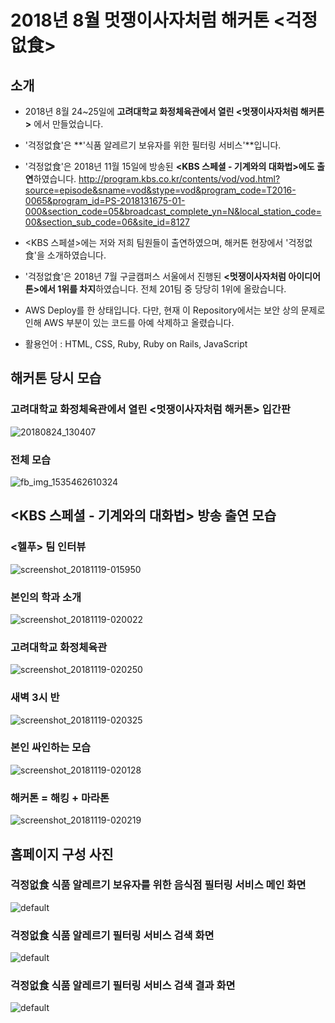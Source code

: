 # 2018년 8월 멋쟁이사자처럼 해커톤 <걱정없食>

## 소개
* 2018년 8월 24~25일에 **고려대학교 화정체육관에서 열린 <멋쟁이사자처럼 해커톤>** 에서 만들었습니다.

* '걱정없食'은 **'식품 알레르기 보유자를 위한 필터링 서비스'**입니다.

* '걱정없食'은 2018년 11월 15일에 방송된 **<KBS 스페셜 - 기계와의 대화법>에도 출연**하였습니다.
http://program.kbs.co.kr/contents/vod/vod.html?source=episode&sname=vod&stype=vod&program_code=T2016-0065&program_id=PS-2018131675-01-000&section_code=05&broadcast_complete_yn=N&local_station_code=00&section_sub_code=06&site_id=8127

* <KBS 스페셜>에는 저와 저희 팀원들이 출연하였으며, 해커톤 현장에서 '걱정없食'을 소개하였습니다.

* '걱정없食'은 2018년 7월 구글캠퍼스 서울에서 진행된 **<멋쟁이사자처럼 아이디어톤>에서 1위를 차지**하였습니다. 전체 201팀 중 당당히 1위에 올랐습니다.

* AWS Deploy를 한 상태입니다. 다만, 현재 이 Repository에서는 보안 상의 문제로 인해 AWS 부분이 있는 코드를 아예 삭제하고 올렸습니다.

* 활용언어 : HTML, CSS, Ruby, Ruby on Rails, JavaScript

## 해커톤 당시 모습

### 고려대학교 화정체육관에서 열린 <멋쟁이사자처럼 해커톤> 입간판
![20180824_130407](https://user-images.githubusercontent.com/37537208/50454459-25281a00-098b-11e9-9693-fa71ecaeb0fc.jpg)


### 전체 모습
![fb_img_1535462610324](https://user-images.githubusercontent.com/37537208/50454489-47219c80-098b-11e9-8209-fce4ce2ce95d.jpg)


## <KBS 스페셜 - 기계와의 대화법> 방송 출연 모습

### <헬푸> 팀 인터뷰
![screenshot_20181119-015950](https://user-images.githubusercontent.com/37537208/50454672-843a5e80-098c-11e9-9d39-98ca76cd3c6b.png)

### 본인의 학과 소개
![screenshot_20181119-020022](https://user-images.githubusercontent.com/37537208/50454693-a338f080-098c-11e9-867c-1140a4827d3b.png)

### 고려대학교 화정체육관
![screenshot_20181119-020250](https://user-images.githubusercontent.com/37537208/50454721-b350d000-098c-11e9-96ae-01d9923e29da.png)

### 새벽 3시 반
![screenshot_20181119-020325](https://user-images.githubusercontent.com/37537208/50454725-bd72ce80-098c-11e9-871d-998b918eed45.png)

### 본인 싸인하는 모습
![screenshot_20181119-020128](https://user-images.githubusercontent.com/37537208/50454740-d8454300-098c-11e9-8606-9a6a7cafd31c.png)

### 해커톤 = 해킹 + 마라톤
![screenshot_20181119-020219](https://user-images.githubusercontent.com/37537208/50454750-e1361480-098c-11e9-8ca1-6afd8e121c6f.png)

## 홈페이지 구성 사진

### 걱정없食 식품 알레르기 보유자를 위한 음식점 필터링 서비스 메인 화면
![default](https://user-images.githubusercontent.com/37537208/50454519-67e9f200-098b-11e9-8467-cc1e4392623e.png)


### 걱정없食 식품 알레르기 필터링 서비스 검색 화면
![default](https://user-images.githubusercontent.com/37537208/50454524-6f110000-098b-11e9-8021-772ab9be8c31.png)


### 걱정없食 식품 알레르기 필터링 서비스 검색 결과 화면
![default](https://user-images.githubusercontent.com/37537208/50454551-8f40bf00-098b-11e9-81ff-adb1208c0173.png)

